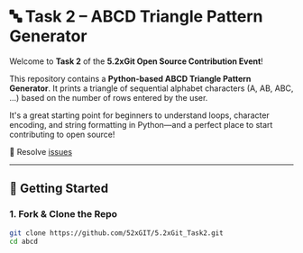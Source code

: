 # 🔤 Task 2 – ABCD Triangle Pattern Generator

Welcome to **Task 2** of the **5.2xGit Open Source Contribution Event**!

This repository contains a **Python-based ABCD Triangle Pattern Generator**. It prints a triangle of sequential alphabet characters (A, AB, ABC, ...) based on the number of rows entered by the user.

It's a great starting point for beginners to understand loops, character encoding, and string formatting in Python—and a perfect place to start contributing to open source!

📌 Resolve [issues](https://github.com/52xGIT/5.2xGit_Task2/issues)

---

## 🚀 Getting Started

### 1. Fork & Clone the Repo

```bash
git clone https://github.com/52xGIT/5.2xGit_Task2.git
cd abcd
